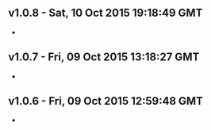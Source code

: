 v1.0.8 - Sat, 10 Oct 2015 19:18:49 GMT
--------------------------------------

- 


v1.0.7 - Fri, 09 Oct 2015 13:18:27 GMT
--------------------------------------

- 


v1.0.6 - Fri, 09 Oct 2015 12:59:48 GMT
--------------------------------------

- 


